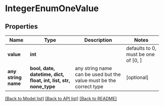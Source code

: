 # IntegerEnumOneValue

## Properties
Name | Type | Description | Notes
------------ | ------------- | ------------- | -------------
**value** | **int** |  | defaults to 0,  must be one of [0, ]
**any string name** | **bool, date, datetime, dict, float, int, list, str, none_type** | any string name can be used but the value must be the correct type | [optional]

[[Back to Model list]](../README.md#documentation-for-models) [[Back to API list]](../README.md#documentation-for-api-endpoints) [[Back to README]](../README.md)


